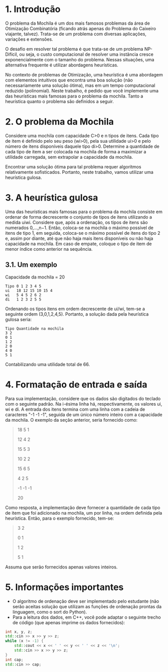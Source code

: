 # 1. Introdução

O problema da Mochila é um dos mais famosos problemas da área de Otimização Combinatória (ficando atrás apenas do Problema do Caixeiro viajante, talvez). Trata-se de um problema com diversas aplicações, variações e extensões.

O desafio em resolver tal problema é que trata-se de um problema NP-Difícil, ou seja, o custo computacional de resolver uma instância cresce exponencialmente com o tamanho do problema. Nessas situações, uma alternativa frequente é utilizar abordagens heurísticas.

No contexto de problemas de Otimização, uma heurística é uma abordagem com elementos intuitivos que encontra uma boa solução (não necessariamente uma solução ótima), mas em um tempo computacional reduzido (polinomial). Neste trabalho, é pedido que você implemente uma das heurísticas mais famosas para o problema da mochila. Tanto a heurística quanto o problema são definidos a seguir.

# 2. O problema da Mochila

Considere uma mochila com capacidade C>0 e n tipos de itens. Cada tipo de item é definido pelo seu peso (wi>0), pela sua utilidade ui>0 e pelo número de itens disponíveis daquele tipo di>0. Determine a quantidade de cada tipo de item a ser colocada na mochila de forma a maximizar a utilidade carregada, sem extrapolar a capacidade da mochila.

Encontrar uma solução ótima para tal problema requer algoritmos relativamente sofisticados. Portanto, neste trabalho, vamos utilizar uma heurística gulosa.

# 3. A heurística gulosa

Uma das heurísticas mais famosas para o problema da mochila consiste em ordenar de forma decrescente o conjunto de tipos de itens utilizando a medida uiwi. Considere que, após a ordenação, os tipos de itens são numerados 0,…,n−1. Então, coloca-se na mochila o máximo possível de itens de tipo 1, em seguida, coloca-se o máximo possível de itens do tipo 2 e, assim por diante, até que não haja mais itens disponíveis ou não haja capacidade na mochila. Em caso de empate, coloque o tipo de item de menor índice como anterior na sequência.

## 3.1. Um exemplo

Capacidade da mochila = 20

```
Tipo 0 1 2 3 4 5
ui   18 12 15 10 15 4
wi   5 4 5 2 6 2
di   1 2 3 2 5 5
```

Ordenando os tipos itens em ordem decrescente de ui/wi, tem-se a seguinte ordem (3,0,1,2,4,5). Portanto, a solução dada pela heurística gulosa seria:

```
Tipo Quantidade na mochila
3 2
0 1
1 2
2 0
4 0
5 1
```

Contabilizando uma utilidade total de 66.

# 4. Formatação de entrada e saída

Para sua implementação, considere que os dados são digitados do teclado com o seguinte padrão. Na i-ésima linha há, respectivamente, os valores ui, wi e di. A entrada dos itens termina com uma linha com a cadeia de caracteres "-1 -1 -1", seguida de um único número inteiro com a capacidade da mochila. O exemplo da seção anterior, seria fornecido como:

> 18 5 1
>
> 12 4 2
>
> 15 5 3
>
> 10 2 2
>
> 15 6 5
>
> 4 2 5
>
> -1 -1 -1
>
> 20

Como resposta, a implementação deve fornecer a quantidade de cada tipo de item que foi adicionado na mochila, um por linha, na ordem definida pela heurística. Então, para o exemplo fornecido, tem-se:

> 3 2
>
> 0 1
>
> 1 2
>
> 5 1

Assuma que serão fornecidos apenas valores inteiros.

# 5. Informações importantes

- O algoritmo de ordenação deve ser implementado pelo estudante (não serão aceitas solução que utilizam as funções de ordenação prontas da linguagem, como o sort do Python).
- Para a leitura dos dados, em C++, você pode adaptar o seguinte trecho de código (que apenas imprime os dados fornecidos):

```c++
int x, y, z;
std::cin >> x >> y >> z;
while (x != -1) {
    std::cout << x << ' ' << y << ' ' << z << '\n';
    std::cin >> x >> y >> z;
}
int cap;
std::cin >> cap;
```
